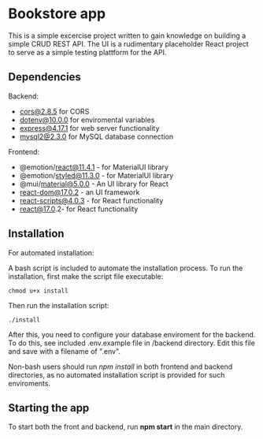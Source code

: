 # Bookstore app
This is a simple excercise project written to gain knowledge on building a simple CRUD REST API. The UI is a rudimentary placeholder React project to serve as a simple testing plattform for the API. 


## Dependencies

Backend:

- cors@2.8.5 for CORS
- dotenv@10.0.0 for enviromental variables
- express@4.17.1 for web server functionality
- mysql2@2.3.0 for MySQL database connection


Frontend:

- @emotion/react@11.4.1 - for MaterialUI library
- @emotion/styled@11.3.0 - for MaterialUI library
- @mui/material@5.0.0 - An UI library for React
- react-dom@17.0.2 - an UI framework
- react-scripts@4.0.3 - for React functionality
- react@17.0.2- for React functionality


## Installation

For automated installation:

A bash script is included to automate the installation process. To run the installation, first make the script file executable:

    chmod u+x install

Then run the installation script:

    ./install

After this, you need to configure your database enviroment for the backend. To do this, see included .env.example file in /backend directory. Edit this file and save with a filename of ".env". 


Non-bash users should run *npm install* in both frontend and backend directories, as no automated installation script is provided for such enviroments.

## Starting the app

To start both the front and backend, run **npm start** in the main directory.

